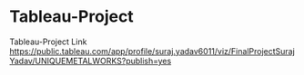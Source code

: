 # Tableau-Project
Tableau-Project Link https://public.tableau.com/app/profile/suraj.yadav6011/viz/FinalProjectSurajYadav/UNIQUEMETALWORKS?publish=yes
